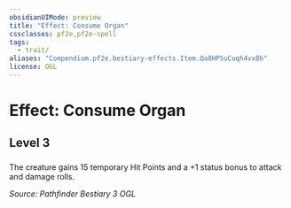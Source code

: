 ```yaml
---
obsidianUIMode: preview
title: "Effect: Consume Organ"
cssclasses: pf2e,pf2e-spell
tags:
  - trait/
aliases: "Compendium.pf2e.bestiary-effects.Item.Qa0HP5uCuqh4vxBh"
license: OGL
---
```

# Effect: Consume Organ
## Level 3
### 






The creature gains 15 temporary Hit Points and a +1 status bonus to attack and damage rolls.

*Source: Pathfinder Bestiary 3*
*OGL*